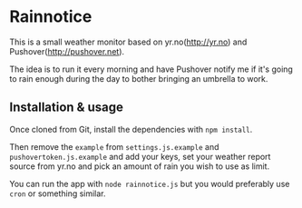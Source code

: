 Rainnotice
==========

This is a small weather monitor based on yr.no(http://yr.no) and Pushover(http://pushover.net).

The idea is to run it every morning and have Pushover notify me if it's going to rain enough during the day to bother bringing an umbrella to work.

Installation & usage
--------------------

Once cloned from Git, install the dependencies with `npm install`.

Then remove the `example` from `settings.js.example` and `pushovertoken.js.example` and add your keys, set your weather report source from yr.no and pick an amount of rain you wish to use as limit.

You can run the app with `node rainnotice.js` but you would preferably use `cron` or something similar.